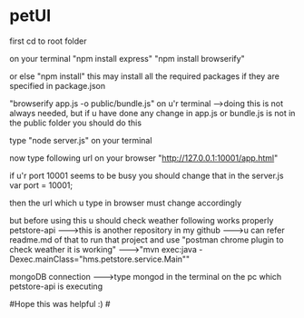 # petUI


first cd to root folder

on your terminal
"npm install express"
"npm install browserify"

or else "npm install" this may install all the required packages if they are specified in package.json

"browserify app.js -o public/bundle.js" on u'r terminal
-->doing this is not always needed, but if u have done any change in app.js or bundle.js is not in the public folder you should do this

type "node server.js" on your terminal

now type following url on your browser
"http://127.0.0.1:10001/app.html"


if u'r port 10001 seems to be busy you should change that in the server.js
var port = 10001;

then the url which u type in browser must change accordingly


but before using this u should check weather following works properly
petstore-api
--->this is another repository in my github
--->u can refer readme.md of that to run that project and use "postman chrome plugin to check weather it is working"
--->"mvn exec:java -Dexec.mainClass="hms.petstore.service.Main""

mongoDB connection
--->type mongod in the terminal on the pc which petstore-api is executing

#Hope this was helpful :) #



